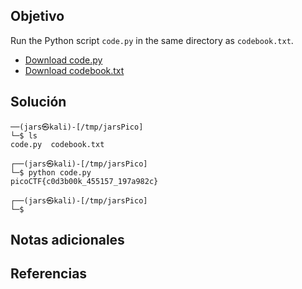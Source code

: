 ## Objetivo
Run the Python script `code.py` in the same directory as `codebook.txt`.

- [Download code.py](https://artifacts.picoctf.net/c/3/code.py)
- [Download codebook.txt](https://artifacts.picoctf.net/c/3/codebook.txt)
## Solución
```
──(jars㉿kali)-[/tmp/jarsPico]
└─$ ls
code.py  codebook.txt
                                                                                                                                                                                                                                           
┌──(jars㉿kali)-[/tmp/jarsPico]
└─$ python code.py 
picoCTF{c0d3b00k_455157_197a982c}
                                                                                                                                                                                                                                           
┌──(jars㉿kali)-[/tmp/jarsPico]
└─$ 

```
## Notas adicionales
## Referencias 